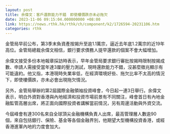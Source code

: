 ```yaml
---
layout: post
title: 余偉文：客戶還款能力不錯　即使樓價跌亦未必拖欠
date: 2023-11-06 09:15:04.000000000 +08:00
link: https://news.rthk.hk/rthk/ch/component/k2/1726594-20231106.htm
categories: rthk
---
```


金管局早前公布，第3季末負資產按揭升至逾1.1萬宗，逼近去年底1.2萬宗的近19年高位。金管局總裁余偉文相信，銀行要求債務人提早還款的個案不會大幅增加。

余偉文接受多份本地報章採訪時表示，早年金管局要求銀行審批按揭時限制按揭成數、申請人需接受當年達3厘的壓力測試，現時還款能力不錯，沒甚麼徵兆顯示有可能違約。他又指，本港現時失業率低，在經濟環境好些、拖欠比率不太高的情況下，即使樓價跌，亦未必會出現拖欠情況。

另外，金管局舉辦的第2屆國際金融領袖投資峰會，今日起一連3日舉行。余偉文表示，明白外資對香港與內地經濟和投資市場前景有不同關注，峰會首日有內地金融監管高層出席，將正面向國際投資者講解當前情況，另有周邊活動與外資交流。

今屆峰會有達300名來自全球頂尖金融機構負責人出席，最高管理層人數逾90個，來自包括銀行、保險、基金等各個金融界別，他期望大型機構投資香港，或經香港進軍內地的力度會加大。
